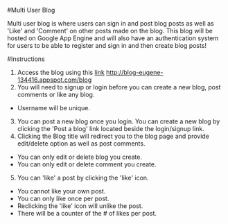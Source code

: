 #Multi User Blog

Multi user blog is where users can sign in and post blog posts as well as 'Like' and 'Comment' on other posts made on the blog. This blog will be hosted on Google App Engine and will also have an authentication system for users to be able to register and sign in and then create blog posts!

#Instructions
1. Access the blog using this [link](http://blog-eugene-134416.appspot.com/blog) http://blog-eugene-134416.appspot.com/blog
2. You will need to signup or login before you can create a new blog, post comments or like any blog.
  * Username will be unique.
3. You can post a new blog once you login.  You can create a new blog by clicking the 'Post a blog' link located beside the login/signup link.
4. Clicking the Blog title will redirect you to the blog page and provide edit/delete option as well as post comments.
  * You can only edit or delete blog you create.
  * You can only edit or delete comment you create.
5. You can 'like' a post by clicking the 'like' icon.
  * You cannot like your own post.
  * You can only like once per post.
  * Reclicking the 'like' icon will unlike the post.
  * There will be a counter of the # of likes per post.


